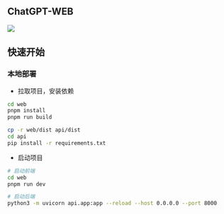 ## ChatGPT-WEB

![](https://miclon-job.oss-cn-hangzhou.aliyuncs.com/img/20230306213958.png)


## 快速开始


### 本地部署

- 拉取项目，安装依赖

```bash
cd web
pnpm install
pnpm run build
```

```bash
cp -r web/dist api/dist
cd api
pip install -r requirements.txt
```

- 启动项目


```bash
# 启动前端
cd web
pnpm run dev
```

```bash
# 启动后端
python3 -m uvicorn api.app:app --reload --host 0.0.0.0 --port 8000
```


